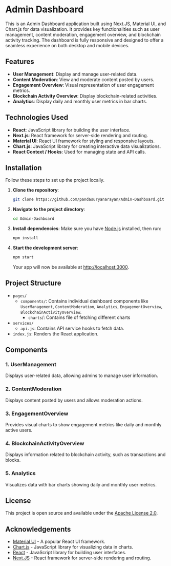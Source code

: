 # Admin Dashboard

This is an Admin Dashboard application built using Next.JS, Material UI, and Chart.js for data visualization. It provides key functionalities such as user management, content moderation, engagement overview, and blockchain activity tracking. The dashboard is fully responsive and designed to offer a seamless experience on both desktop and mobile devices.

## Features

- **User Management**: Display and manage user-related data.
- **Content Moderation**: View and moderate content posted by users.
- **Engagement Overview**: Visual representation of user engagement metrics.
- **Blockchain Activity Overview**: Display blockchain-related activities.
- **Analytics**: Display daily and monthly user metrics in bar charts.

## Technologies Used

- **React**: JavaScript library for building the user interface.
- **Next.js**: React framework for server-side rendering and routing.
- **Material UI**: React UI framework for styling and responsive layouts.
- **Chart.js**: JavaScript library for creating interactive data visualizations.
- **React Context / Hooks**: Used for managing state and API calls.

## Installation

Follow these steps to set up the project locally.

1. **Clone the repository**:
   ```bash
   git clone https://github.com/pandasuryanarayan/Admin-Dashboard.git
   ```

2. **Navigate to the project directory**:
   ```bash
   cd Admin-Dashboard
   ```

3. **Install dependencies**:
   Make sure you have [Node.js](https://nodejs.org/) installed, then run:
   ```bash
   npm install
   ```

4. **Start the development server**:
   ```bash
   npm start
   ```
   Your app will now be available at [http://localhost:3000](http://localhost:3000).

## Project Structure

- `pages/`
  - `components/`: Contains individual dashboard components like `UserManagement`, `ContentModeration`, `Analytics`, `EngagementOverview`, `BlockchainActivityOverview`.
    - `charts`/: Contains file of fetching different charts
- `services/`
    - `api.js`: Contains API service hooks to fetch data.
- `index.js`: Renders the React application.

## Components

### 1. **UserManagement**
   Displays user-related data, allowing admins to manage user information.

### 2. **ContentModeration**
   Displays content posted by users and allows moderation actions.

### 3. **EngagementOverview**
   Provides visual charts to show engagement metrics like daily and monthly active users.

### 4. **BlockchainActivityOverview**
   Displays information related to blockchain activity, such as transactions and blocks.

### 5. **Analytics**
   Visualizes data with bar charts showing daily and monthly user metrics.

## License

This project is open source and available under the [Apache License 2.0](LICENSE).

## Acknowledgements

- [Material UI](https://mui.com/) - A popular React UI framework.
- [Chart.js](https://www.chartjs.org/) - JavaScript library for visualizing data in charts.
- [React](https://reactjs.org/) - JavaScript library for building user interfaces.
- [Next.JS](https://nextjs.org/) - React framework for server-side rendering and routing.